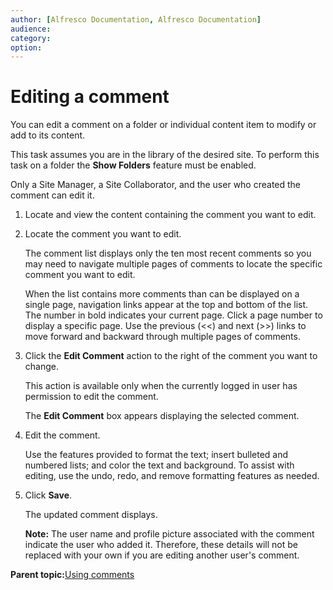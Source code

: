 ```yaml
---
author: [Alfresco Documentation, Alfresco Documentation]
audience: 
category: 
option: 
---
```


# Editing a comment

You can edit a comment on a folder or individual content item to modify or add to its content.

This task assumes you are in the library of the desired site. To perform this task on a folder the **Show Folders** feature must be enabled.

Only a Site Manager, a Site Collaborator, and the user who created the comment can edit it.

1.  Locate and view the content containing the comment you want to edit.

2.  Locate the comment you want to edit.

    The comment list displays only the ten most recent comments so you may need to navigate multiple pages of comments to locate the specific comment you want to edit.

    When the list contains more comments than can be displayed on a single page, navigation links appear at the top and bottom of the list. The number in bold indicates your current page. Click a page number to display a specific page. Use the previous \(<<\) and next \(\>\>\) links to move forward and backward through multiple pages of comments.

3.  Click the **Edit Comment** action to the right of the comment you want to change.

    This action is available only when the currently logged in user has permission to edit the comment.

    The **Edit Comment** box appears displaying the selected comment.

4.  Edit the comment.

    Use the features provided to format the text; insert bulleted and numbered lists; and color the text and background. To assist with editing, use the undo, redo, and remove formatting features as needed.

5.  Click **Save**.

    The updated comment displays.

    **Note:** The user name and profile picture associated with the comment indicate the user who added it. Therefore, these details will not be replaced with your own if you are editing another user's comment.


**Parent topic:**[Using comments](../concepts/library-comments.md)

